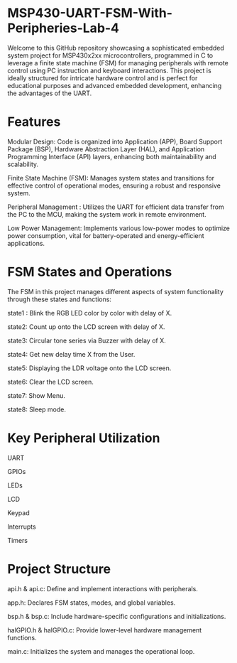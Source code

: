 # MSP430-UART-FSM-With-Peripheries-Lab-4

Welcome to this GitHub repository showcasing a sophisticated embedded system project for MSP430x2xx microcontrollers, programmed in C to leverage a finite state machine (FSM) for managing peripherals with remote control using PC instruction and keyboard interactions. This project is ideally structured for intricate hardware control and is perfect for educational purposes and advanced embedded development, enhancing the advantages of the UART.

# Features

Modular Design: Code is organized into Application (APP), Board Support Package (BSP), Hardware Abstraction Layer (HAL), and Application Programming Interface (API) layers, enhancing both maintainability and scalability.

Finite State Machine (FSM): Manages system states and transitions for effective control of operational modes, ensuring a robust and responsive system.

Peripheral Management : Utilizes the UART for efficient data transfer from the PC to the MCU, making the system work in remote environment.

Low Power Management: Implements various low-power modes to optimize power consumption, vital for battery-operated and energy-efficient applications.

# FSM States and Operations

The FSM in this project manages different aspects of system functionality through these states and functions:

state1 : Blink the RGB LED color by color with delay of X.

state2: Count up onto the LCD screen with delay of X.

state3: Circular tone series via Buzzer with delay of X.

state4: Get new delay time X from the User.

state5: Displaying the LDR voltage onto the LCD screen.

state6: Clear the LCD screen.

state7: Show Menu.

state8: Sleep mode. 

#  Key Peripheral Utilization

UART 

GPIOs

LEDs

LCD

Keypad

Interrupts

Timers

# Project Structure

api.h & api.c: Define and implement interactions with peripherals.

app.h: Declares FSM states, modes, and global variables.

bsp.h & bsp.c: Include hardware-specific configurations and initializations.

halGPIO.h & halGPIO.c: Provide lower-level hardware management functions.

main.c: Initializes the system and manages the operational loop.
